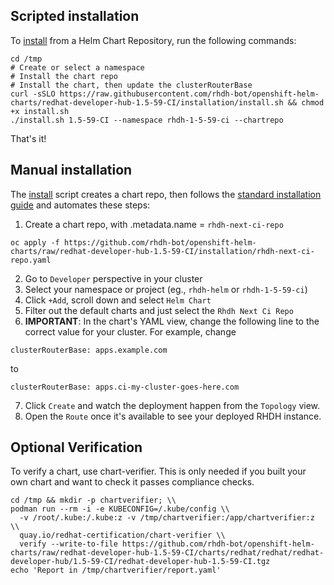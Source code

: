 
## Scripted installation

To [install](./install.sh) from a Helm Chart Repository, run the following commands:

```
cd /tmp
# Create or select a namespace
# Install the chart repo
# Install the chart, then update the clusterRouterBase
curl -sSLO https://raw.githubusercontent.com/rhdh-bot/openshift-helm-charts/redhat-developer-hub-1.5-59-CI/installation/install.sh && chmod +x install.sh
./install.sh 1.5-59-CI --namespace rhdh-1-5-59-ci --chartrepo
```

That's it! 


## Manual installation

The [install](./install.sh) script creates a chart repo, then follows the [standard installation guide](https://access.redhat.com/documentation/en-us/red_hat_developer_hub/1.1/html-single/administration_guide_for_red_hat_developer_hub/index#proc-install-rhdh-helm_admin-rhdh) and automates these steps:

1. Create a chart repo, with .metadata.name = `rhdh-next-ci-repo`
```
oc apply -f https://github.com/rhdh-bot/openshift-helm-charts/raw/redhat-developer-hub-1.5-59-CI/installation/rhdh-next-ci-repo.yaml
```
2. Go to `Developer` perspective in your cluster
1. Select your namespace or project (eg., `rhdh-helm` or `rhdh-1-5-59-ci`)
1. Click `+Add`, scroll down and select `Helm Chart`
1. Filter out the default charts and just select the `Rhdh Next Ci Repo`
1. **IMPORTANT**: In the chart's YAML view, change the following line to the correct value for your cluster. For example, change
```
clusterRouterBase: apps.example.com
```
to
```
clusterRouterBase: apps.ci-my-cluster-goes-here.com
```
7. Click `Create` and watch the deployment happen from the `Topology` view.
1. Open the `Route` once it's available to see your deployed RHDH instance.

## Optional Verification

To verify a chart, use chart-verifier. This is only needed if you built your own chart and want to check it passes compliance checks.

```
cd /tmp && mkdir -p chartverifier; \\
podman run --rm -i -e KUBECONFIG=/.kube/config \\
  -v /root/.kube:/.kube:z -v /tmp/chartverifier:/app/chartverifier:z \\
  quay.io/redhat-certification/chart-verifier \\
  verify --write-to-file https://github.com/rhdh-bot/openshift-helm-charts/raw/redhat-developer-hub-1.5-59-CI/charts/redhat/redhat/redhat-developer-hub/1.5-59-CI/redhat-developer-hub-1.5-59-CI.tgz
echo 'Report in /tmp/chartverifier/report.yaml'
```  